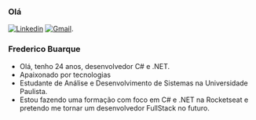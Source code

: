 
### Olá

[![Linkedin](https://img.shields.io/badge/LinkedIn-0077B5?style=for-the-badge&logo=linkedin&logoColor=white
)](https://www.linkedin.com/in/frederico-buarque/)
[![Gmail](https://img.shields.io/badge/Gmail-D14836?style=for-the-badge&logo=gmail&logoColor=white)](mailto:fredericobrqfilho@gmail.com).

### Frederico Buarque
  - Olá, tenho 24 anos, desenvolvedor C# e .NET.
  - Apaixonado por tecnologias
  - Estudante de Análise e Desenvolvimento de Sistemas na Universidade Paulista.
  - Estou fazendo uma formação com foco em C# e .NET na Rocketseat e pretendo me tornar um desenvolvedor FullStack no futuro.















